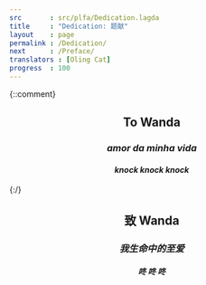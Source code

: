 ```yaml
---
src       : src/plfa/Dedication.lagda
title     : "Dedication: 题献"
layout    : page
permalink : /Dedication/
next      : /Preface/
translators : [Oling Cat]
progress  : 100
---
```


{::comment}
<center>
<h2>To Wanda</h2>
<h3><em>amor da minha vida</em></h3>
<h4><em>knock knock knock</em></h4>
</center>
{:/}

<center>
<h2>致 Wanda</h2>
<h3><em>我生命中的至爱</em></h3>
<h4><em>咚 咚 咚</em></h4>
</center>
